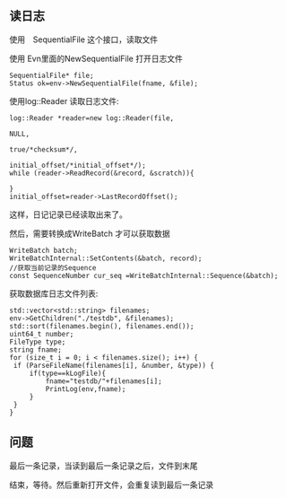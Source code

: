 
## 读日志

使用　SequentialFile 这个接口，读取文件

使用 Evn里面的NewSequentialFile 打开日志文件

```
SequentialFile* file;
Status ok=env->NewSequentialFile(fname, &file);

```

使用log::Reader 读取日志文件:

```
log::Reader *reader=new log::Reader(file, 
																	 NULL, 
																	 true/*checksum*/,
																	 initial_offset/*initial_offset*/);
while (reader->ReadRecord(&record, &scratch)){

}
initial_offset=reader->LastRecordOffset();
```

这样，日记记录已经读取出来了。

然后，需要转换成WriteBatch 才可以获取数据

```
WriteBatch batch;
WriteBatchInternal::SetContents(&batch, record);
//获取当前记录的Sequence
const SequenceNumber cur_seq =WriteBatchInternal::Sequence(&batch);
```

获取数据库日志文件列表:

```
std::vector<std::string> filenames;
env->GetChildren("./testdb", &filenames);
std::sort(filenames.begin(), filenames.end());
uint64_t number;
FileType type;
string fname;
for (size_t i = 0; i < filenames.size(); i++) {
 if (ParseFileName(filenames[i], &number, &type)) {
	 if(type==kLogFile){
		 fname="testdb/"+filenames[i];
		 PrintLog(env,fname);
	 }
 }
}

```

## 问题

最后一条记录，当读到最后一条记录之后，文件到末尾

结束，等待。然后重新打开文件，会重复读到最后一条记录


